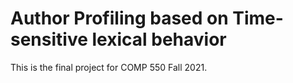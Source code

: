 # Author Profiling based on Time-sensitive lexical behavior
This is the final project for COMP 550 Fall 2021.
